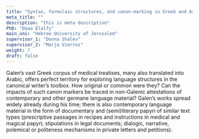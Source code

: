 ```yaml
---
title: "Syntax, formulaic structures, and canon-marking in Greek and Arabic: documentary texts and Galen"
meta_title: ""
description: "this is meta description"
PhD: "Doaa Elalfy"
main_uni: "Hebrew University of Jerusalem"
supervisor_1: "Donna Shalev"
supervisor_2: "Marja Vierros"
weight: 7
draft: false
---
```




Galen’s vast Greek corpus of medical treatises, many also translated into Arabic, offers
perfect territory for exploring language structures in the canonical writer’s toolbox. How original or
common were they? Can the impacts of such canon markers be traced in non-Galenic attestations of
contemporary and other germane language material? Galen’s works spread widely already during his time;
there is also contemporary language material in the form of documentary and (semi)literary papyri of
similar text types (prescriptive passages in recipes and instructions in medical and magical papyri;
stipulations in legal documents; dialogic, narrative, polemical or politeness mechanisms in private letters
and petitions). 
